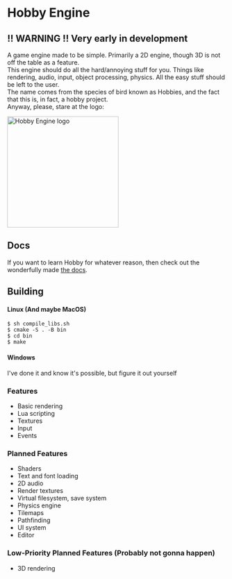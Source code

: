 # Hobby Engine

## !! WARNING !! Very early in development

A game engine made to be simple. Primarily a 2D engine, though 3D is not off
the table as a feature.
<br>
This engine should do all the hard/annoying stuff for you. Things like
rendering, audio, input, object processing, physics. All the easy stuff should
be left to the user.
<br>
The name comes from the species of bird known as Hobbies, and the fact that 
this is, in fact, a hobby project.
<br>
Anyway, please, stare at the logo:

<picture>
  <source media="(prefers-color-scheme: dark)" srcset="assets/hobby-dark.png">
  <source media="(prefers-color-scheme: light)" srcset="assets/hobby-light.png">
  <img alt="Hobby Engine logo" width="256px" height="256px">
</picture>

## Docs
If you want to learn Hobby for whatever reason, then check out the wonderfully
made [the docs](docs/).

## Building
#### Linux (And maybe MacOS)
```
$ sh compile_libs.sh
$ cmake -S . -B bin
$ cd bin
$ make
```
#### Windows
I've done it and know it's possible, but figure it out yourself 

### Features
- Basic rendering
- Lua scripting
- Textures
- Input
- Events

### Planned Features
- Shaders
- Text and font loading
- 2D audio
- Render textures
- Virtual filesystem, save system
- Physics engine
- Tilemaps
- Pathfinding
- UI system
- Editor

### Low-Priority Planned Features (Probably not gonna happen)
- 3D rendering
